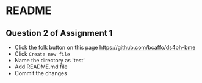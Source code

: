 # README 
## Question 2 of Assignment 1
* Click the folk button on this page https://github.com/bcaffo/ds4ph-bme
* Click `Create new file`
* Name the directory as 'test'
* Add README.md file
* Commit the changes
